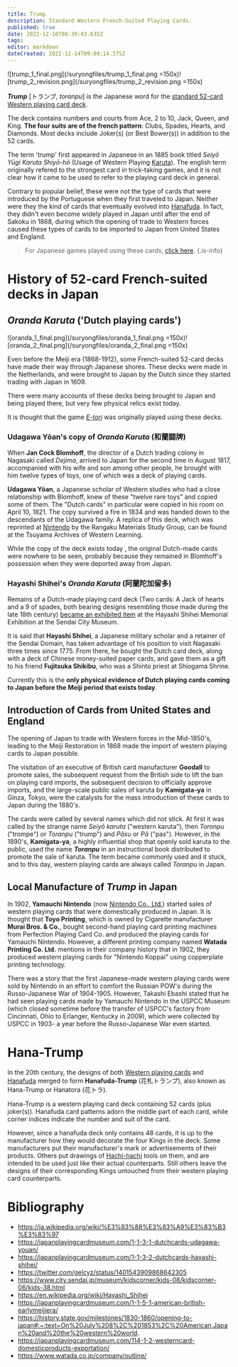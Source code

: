 ```yaml
---
title: Trump
description: Standard Western French-Suited Playing Cards.
published: true
date: 2022-12-16T08:39:43.635Z
tags: 
editor: markdown
dateCreated: 2022-12-14T09:09:14.375Z
---
```


![trump_1_final.png](/suryongfiles/trump_1_final.png =150x)![trump_2_revision.png](/suryongfiles/trump_2_revision.png =150x)

***Trump*** [トランプ, *toranpu*] is the Japanese word for the [standard 52-card Western playing card deck](https://en.wikipedia.org/wiki/Standard_52-card_deck).

The deck contains numbers and courts from Ace, 2 to 10, Jack, Queen, and King. **The four suits are of the french pattern**: Clubs, Spades, Hearts, and Diamonds. Most decks include Joker(s) (or Best Bower(s)) in addition to the 52 cards.

The term 'trump' first appeared in Japanese in an 1885 book titled *Seiyō Yūgi Karuta Shiyō-hō* (Usage of Western Playing [Karuta](/en/karuta)). The english term originally refered to the strongest card in trick-taking games, and it is not clear how it came to be used to refer to the playing card deck in general.

Contrary to popular belief, these were not the type of cards that were introduced by the Portuguese when they first traveled to Japan. Neither were they the kind of cards that eventually evolved into [Hanafuda](/en/hanafuda). In fact, they didn't even become widely played in Japan until after the end of Sakoku in 1868, during which the opening of trade to Western forces caused these types of cards to be imported to Japan from United States and England.

> For Japanese games played using these cards, [click here](/en/karuta/games#japanese-games-using-western-playing-cards).
{.is-info}

# History of 52-card French-suited decks in Japan
## *Oranda Karuta* ('Dutch playing cards')
![oranda_1_final.png](/suryongfiles/oranda_1_final.png =150x)![oranda_2_final.png](/suryongfiles/oranda_2_final.png =150x)

Even before the Meiji era (1868-1912), some French-suited 52-card decks have made their way through Japanese shores. These decks were made in the Netherlands, and were brought to Japan by the Dutch since they started trading with Japan in 1609.

There were many accounts of these decks being brought to Japan and being played there, but very few physical relics exist today. 

It is thought that the game [*E-tori*](/en/karuta/games#japanese-games-using-western-playing-cards) was originally played using these decks.

### Udagawa Yōan's copy of *Oranda Karuta* (和蘭闘牌)
When **Jan Cock Blomhoff**, the director of a Dutch trading colony in Nagasaki called *Dejima*, arrived to Japan for the second time in August 1817, accompanied with his wife and son among other people, he brought with him twelve types of toys, one of which was a deck of playing cards.

**Udagawa Yōan**, a Japanese scholar of Western studies who had a close relationship with Blomhoff, knew of these "twelve rare toys" and copied some of them. The "Dutch cards" in particular were copied in his room on April 10, 1821. The copy survived a fire in 1834 and was handed down to the descendants of the Udagawa family. A replica of this deck, which was reprinted at [Nintendo](/en/hanafuda/manufacturers/nintendo) by the Rangaku Materials Study Group, can be found at the Tsuyama Archives of Western Learning.

While the copy of the deck exists today , the original Dutch-made cards were nowhere to be seen, probably because they remained in Blomhoff's possession when they were deported away from Japan.

### Hayashi Shihei's *Oranda Karuta* (阿蘭陀加留多)
Remains of a Dutch-made playing card deck (Two cards: A Jack of hearts and a 9 of spades, both bearing designs resembling those made during the late 18th century) [became an exhibited item](https://www.city.sendai.jp/museum/kidscorner/kids-08/kidscorner-06/kids-38.html) at the Hayashi Shihei Memorial Exhibition at the Sendai City Museum.

It is said that **Hayashi Shihei**, a Japanese military scholar and a retainer of the Sendai Domain, has taken advantage of his position to visit Nagasaki three times since 1775. From there, he bought the Dutch card deck, along with a deck of Chinese money-suited paper cards, and gave them as a gift to his friend **Fujitsuka Shikibu**, who was a Shinto priest at Shiogama Shrine.

Currently this is the **only physical evidence of Dutch playing cards coming to Japan before the Meiji period that exists today**. 

## Introduction of Cards from United States and England
The opening of Japan to trade with Western forces in the Mid-1850's, leading to the Meiji Restoration in 1868 made the import of western playing cards to Japan possible.

The visitation of an executive of British card manufacturer **Goodall** to promote sales, the subsequent request from the British side to lift the ban on playing card imports, the subsequent decision to officially approve imports, and the large-scale public sales of karuta by **Kamigata-ya** in Ginza, Tokyo, were the catalysts for the mass introduction of these cards to Japan during the 1880's.

The cards were called by several names which did not stick. At first it was called by the strange name *Seiyō karuta* ("western karuta"), then *Toronpu* ("trompe") or *Toranpu* ("trump") and *Pāsu* or *Pā* ("pas"). However, in the 1890's, **Kamigata-ya**, a highly influential shop that openly sold karuta to the public, used the name ***Toranpu*** in an instructional book distributed to promote the sale of karuta. The term became commonly used and it stuck, and to this day, western playing cards are always called *Toranpu* in Japan.

## Local Manufacture of *Trump* in Japan
In 1902, **Yamauchi Nintendo** (now [Nintendo Co., Ltd.](/en/hanafuda/manufacturers/nintendo)) started sales of western playing cards that were domestically produced in Japan. It is thought that **Toyo Printing**, which is owned by Cigarette manufacturer **Murai Bros. & Co.**, bought second-hand playing card printing machines from Perfection Playing Card Co. and produced the playing cards for Yamauchi Nintendo. However, a different printing company named **Watada Printing Co. Ltd.** mentions in their company history that in 1902, they produced western playing cards for "Nintendo Koppai" using copperplate printing technology.

There was a story that the first Japanese-made western playing cards were sold by Nintendo in an effort to comfort the Russian POW's during the Russo-Japanese War of 1904-1905. However, Takashi Ebashi stated that he had seen playing cards made by Yamauchi Nintendo in the USPCC Museum (which closed sometime before the transfer of USPCC's factory from Cincinnati, Ohio to Erlanger, Kentucky in 2009), which were collected by USPCC in 1903- a year before the Russo-Japanese War even started.

# Hana-Trump
In the 20th century, the designs of both [Western playing cards](/en/trump) and [Hanafuda](/en/hanafuda) merged to form **Hanafuda-Trump** (花札トランプ), also known as Hana-Trump or Hanatora (花トラ).

Hana-Trump is a western playing card deck containing 52 cards (plus joker(s)). Hanafuda card patterns adorn the middle part of each card, while corner indices indicate the number and suit of the card.

However, since a hanafuda deck only contains 48 cards, it is up to the manufacturer how they would decorate the four Kings in the deck. Some manufacturers put their manufacturer's mark or advertisements of their products. Others put drawings of [Hachi-hachi](/en/hanafuda/games/hachi-hachi) tools on them, and are intended to be used just like their actual counterparts. Still others leave the designs of their corresponding Kings untouched from their western playing card counterparts.

# Bibliography
- https://ja.wikipedia.org/wiki/%E3%83%88%E3%83%A9%E3%83%B3%E3%83%97
- https://japanplayingcardmuseum.com/1-1-3-1-dutchcards-udagawa-youan/
- https://japanplayingcardmuseum.com/1-1-3-2-dutchcards-hayashi-shihei/
- https://twitter.com/gelcyz/status/1401543909868642305
- https://www.city.sendai.jp/museum/kidscorner/kids-08/kidscorner-06/kids-38.html
- https://en.wikipedia.org/wiki/Hayashi_Shihei
- https://japanplayingcardmuseum.com/1-1-5-1-american-british-earlymeijiera/
- https://history.state.gov/milestones/1830-1860/opening-to-japan#:~:text=On%20July%208%2C%201853%2C%20American,Japan%20and%20the%20western%20world.
- https://japanplayingcardmuseum.com/114-1-2-westerncard-domesticproducts-exportation/
- https://www.watada.co.jp/company/outline/